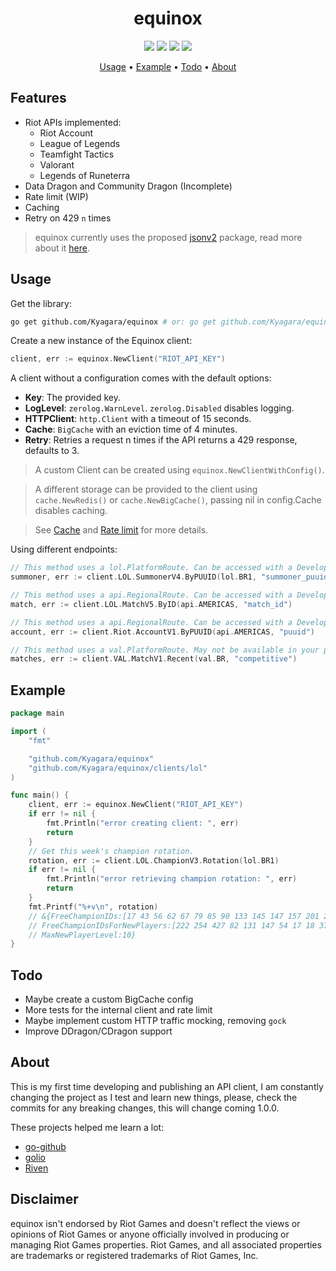<div align="center">
	<h1>equinox</h1>
	<img src="https://img.shields.io/github/go-mod/go-version/Kyagara/equinox?style=flat-square&label=go">
	<a href="https://github.com/Kyagara/equinox/tags"><img src="https://img.shields.io/github/v/tag/Kyagara/equinox?label=release&style=flat-square"/></a>
	<a href="https://pkg.go.dev/github.com/Kyagara/equinox"><img src="https://img.shields.io/static/v1?label=godoc&message=reference&color=blue&style=flat-square"/></a>
	<a href="https://codecov.io/gh/Kyagara/equinox"><img src="https://img.shields.io/codecov/c/github/Kyagara/equinox?style=flat-square&color=blue&label=coverage"/></a>
	<p>
		<a href="#usage">Usage</a> •
		<a href="#example">Example</a> •
		<a href="#todo">Todo</a> •
		<a href="#about">About</a>
	</p>
</div>

## Features

- Riot APIs implemented:
  - Riot Account
  - League of Legends
  - Teamfight Tactics
  - Valorant
  - Legends of Runeterra
- Data Dragon and Community Dragon (Incomplete)
- Rate limit (WIP)
- Caching
- Retry on 429 `n` times

> equinox currently uses the proposed [jsonv2](https://github.com/go-json-experiment/json) package, read more about it [here](https://github.com/golang/go/discussions/63397).

## Usage

Get the library:

```bash
go get github.com/Kyagara/equinox # or: go get github.com/Kyagara/equinox@master
```

Create a new instance of the Equinox client:

```go
client, err := equinox.NewClient("RIOT_API_KEY")
```

A client without a configuration comes with the default options:

- **Key**: The provided key.
- **LogLevel**: `zerolog.WarnLevel`. `zerolog.Disabled` disables logging.
- **HTTPClient**: `http.Client` with a timeout of 15 seconds.
- **Cache**: `BigCache` with an eviction time of 4 minutes.
- **Retry**: Retries a request n times if the API returns a 429 response, defaults to 3.

> A custom Client can be created using `equinox.NewClientWithConfig()`.

> A different storage can be provided to the client using `cache.NewRedis()` or `cache.NewBigCache()`, passing nil in config.Cache disables caching.

> See [Cache](https://github.com/Kyagara/equinox/tree/master/cache) and [Rate limit](https://github.com/Kyagara/equinox/tree/master/ratelimit) for more details.

Using different endpoints:

```go
// This method uses a lol.PlatformRoute. Can be accessed with a Development key.
summoner, err := client.LOL.SummonerV4.ByPUUID(lol.BR1, "summoner_puuid")

// This method uses a api.RegionalRoute. Can be accessed with a Development key.
match, err := client.LOL.MatchV5.ByID(api.AMERICAS, "match_id")

// This method uses a api.RegionalRoute. Can be accessed with a Development key.
account, err := client.Riot.AccountV1.ByPUUID(api.AMERICAS, "puuid")

// This method uses a val.PlatformRoute. May not be available in your policy.
matches, err := client.VAL.MatchV1.Recent(val.BR, "competitive")
```

## Example

```go
package main

import (
	"fmt"

	"github.com/Kyagara/equinox"
	"github.com/Kyagara/equinox/clients/lol"
)

func main() {
	client, err := equinox.NewClient("RIOT_API_KEY")
	if err != nil {
		fmt.Println("error creating client: ", err)
		return
	}
	// Get this week's champion rotation.
	rotation, err := client.LOL.ChampionV3.Rotation(lol.BR1)
	if err != nil {
		fmt.Println("error retrieving champion rotation: ", err)
		return
	}
	fmt.Printf("%+v\n", rotation)
	// &{FreeChampionIDs:[17 43 56 62 67 79 85 90 133 145 147 157 201 203 245 518]
	// FreeChampionIDsForNewPlayers:[222 254 427 82 131 147 54 17 18 37]
	// MaxNewPlayerLevel:10}
}
```

## Todo

- Maybe create a custom BigCache config
- More tests for the internal client and rate limit
- Maybe implement custom HTTP traffic mocking, removing `gock`
- Improve DDragon/CDragon support

## About

This is my first time developing and publishing an API client, I am constantly changing the project as I test and learn new things, please, check the commits for any breaking changes, this will change coming 1.0.0.

These projects helped me learn a lot:

- [go-github](https://github.com/google/go-github)
- [golio](https://github.com/KnutZuidema/golio)
- [Riven](https://github.com/MingweiSamuel/Riven)

## Disclaimer

equinox isn't endorsed by Riot Games and doesn't reflect the views or opinions of Riot Games or anyone officially involved in producing or managing Riot Games properties. Riot Games, and all associated properties are trademarks or registered trademarks of Riot Games, Inc.
